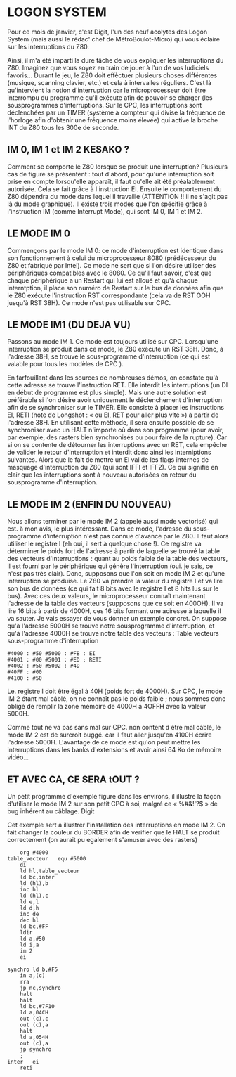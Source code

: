 LOGON SYSTEM
============

Pour ce mois de janvier, c'est Digit, l'un des neuf acolytes des Logon System (mais aussi le rédac' chef de MétroBoulot-Micro) qui vous éclaire sur les interruptions du Z80.

Ainsi, il m'a été imparti la dure tâche de vous expliquer les interruptions du Z80. Imaginez que vous soyez en train de jouer à l'un de vos ludiciels favoris... Durant le jeu, le Z80 doit effèctuer plusieurs choses différentes (musique, scanning clavier, etc.) et cela à intervalles réguliers. C'est là qu'intervient la notion d'interruption car le microprocesseur doit être interrompu du programme qu'il exécute afin de pouvoir se charger (les sousprogrammes d'interruptions. Sur le CPC, les interruptions sont déclenchées par un TIMER (système à compteur qui divise la fréquence de l'horloge afin d'obtenir une fréquence moins élevée) qui active la broche INT du Z80 tous les 300e de seconde.

IM 0, lM 1 et IM 2 KESAKO ?
---------------------------

Comment se comporte le Z80 lorsque se produit une interruption? Plusieurs cas de figure se présentent : tout d'abord, pour qu'une interruption soit prise en compte lorsqu'elle apparaît, il faut qu'elle ait été préalablement autorisée. Cela se fait grâce à l'instruction EI. Ensuite le comportement du Z80 dépendra du mode dans lequel il travaille (ATTENTION !! il ne s'agit pas là du mode graphique). Il existe trois modes que l'on spécifie grâce à l'instruction IM (comme Interrupt Mode), qui sont IM 0, IM 1 et IM 2.

LE MODE IM 0
------------

Commençons par le mode IM 0: ce mode d'interruption est identique dans son fonctionnement à celui du microprocesseur 8080 (prédécesseur du Z80 et fabriqué par Intel). Ce mode ne sert que si l'on désire utiliser des périphériques compatibles avec le 8080. Ce qu'il faut savoir, c'est que chaque périphérique a un Restart qui lui est alloué et qu'à chaque interntption, il place son numéro de Restart sur le bus de données afin que le Z80 exécute l'instruction RST correspondante (cela va de RST OOH jusqu'à RST 38H). Ce mode n'est pas utilisable sur CPC.

LE MODE IM1 (DU DEJA VU)
------------------------

Passons au mode IM 1. Ce mode est toujours utilisé sur CPC. Lorsqu'une interruption se produit dans ce mode, le Z80 exécute un RST 38H. Donc, à l'adresse 38H, se trouve le sous-programme d'interruption (ce qui est valable pour tous les modèles de CPC ).

En farfouillant dans les sources de nombreuses démos, on constate qu'à cette adresse se trouve l'instruction RET. Elle interdit les interruptions (un DI en début de programme est plus simple). Mais une autre solution est préférable si l'on désire avoir uniquement le déclenchement d'interruption afin de se synchroniser sur le TIMER.
Elle consiste à placer les instructions EI, RETI (note de Longshot : « ou EI, RET pour aller plus vite ») à partir de l'adresse 38H. En utilisant cette méthode, il sera ensuite possible de se synchroniser avec un HALT n'importe où dans son programme (pour avoir, par exemple, des rasters bien synchronisés ou pour faire de la rupture).
Car si on se contente de détourner les interruptions avec un RET, cela empêche de valider le retour d'interruption et interdit donc ainsi les interniptions suivantes. Alors que le fait de mettre un El valide les flags internes de masquage d'interruption du Z80 (qui sont IFFI et IFF2). Ce qui signifie en clair que les interruptions sont à nouveau autorisées en retour du sousprogramme d'interruption.

LE MODE IM 2 (ENFIN DU NOUVEAU)
-------------------------------

Nous allons terminer par le mode IM 2 (appelé aussi mode vectorisé) qui est. à mon avis, le plus intéressant. Dans ce mode, l'adresse du sous-programme d'interruption n'est pas connue d'avance par le Z80. Il faut alors utiliser le registre I (eh oui, il sert à quelque chose !). Ce registre va déterminer le poids fort de l'adresse à partir de laquelle se trouvé la table des vecteurs d'interruptions : quant au poids faible de la table des vecteurs, il est fourni par le périphérique qui génère l'interruption (oui. je sais, ce n'est pas très clair).
Donc, supposons que l'on soit en mode IM 2 et qu'une interruption se produise. Le Z80 va prendre la valeur du registre I et va lire son bus de données (ce qui fait 8 bits avec le registre I et 8 hits lus sur le bus). Avec ces deux valeurs, le microprocesseur connaît maintenant l'adresse de la table des vecteurs (supposons que ce soit en 400OH). Il va lire 16 bits à partir de 4000H, ces 16 bits formant une aciresse à laquelle il va sauter.
Je vais essayer de vous donner un exemple concret. On suppose qu'à l'adresse 5000H se trouve notre sousprogramme d'interruption, et qu'à l'adresse 4000H se trouve notre table des vecteurs :
Table vecteurs sous-programme d'interruption

```
#4000 : #50 #5000 : #FB : EI
#4001 : #00 #5001 : #ED ; RETI
#4002 : #50 #5002 : #4D
#40FF : #00
#4100 : #50
```

Le. registre I doit être égal à 40H (poids fort de 4000H). Sur CPC, le mode IM 2 étant mal câblé, on ne connaît pas le poids faible ; nous sommes donc obligé de remplir la zone mémoire de 4000H à 4OFFH avec la valeur 5000H.

Comme tout ne va pas sans mal sur CPC. non content d être mal câblé, le mode IM 2 est de surcroît buggé. car il faut aller jusqu'en 4100H écrire l'adresse 5000H. L'avantage de ce mode est qu'on peut mettre les interruptions dans les banks d'extensions et avoir ainsi 64 Ko de mémoire vidéo...

ET AVEC CA, CE SERA tOUT ?
--------------------------

Un petit programme d'exemple figure dans les environs, il illustre la façon d'utiliser le mode IM 2 sur son petit CPC à soi, malgré ce « %#&!'?$ » de bug inhérent au câblage.
Digit

Cet exemple sert a illustrer l'installation des interruptions en mode IM 2. On fait changer la couleur du BORDER afin de verifier que le HALT se produit correctement (on aurait pu egalement s'amuser avec des rasters)

```
	org #4000
table_vecteur	equ #5000
	di
	ld hl,table_vecteur
	ld bc,inter
	ld (hl),b
	inc hl
	ld (hl),c
	ld e,l
	ld d,h
	inc de
	dec hl
	ld bc,#FF
	ldir
	ld a,#50
	ld i,a
	im 2
	ei

synchro	ld b,#F5
	in a,(c)
	rra
	jp nc,synchro
	halt
	halt
	ld bc,#7F10
	ld a,04CH
	out (c),c
	out (c),a
	halt
	ld a,054H
	out (c),a
	jp synchro
	;
inter	ei
	reti
```